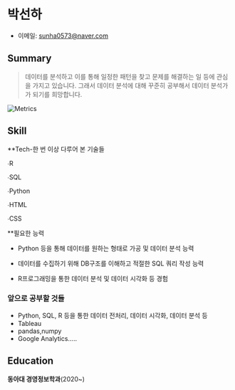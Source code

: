 # 박선하

- 이메일: sunha0573@naver.com

## Summary
> 데이터를 분석하고 이를 통해 일정한 패턴을 찾고 문제를 해결하는 일 등에 관심을 가지고 있습니다. 그래서 데이터 분석에 대해 꾸준히 공부해서 데이터 분석가가 되기를 희망합니다. 

![Metrics](/github-metrics.svg)

## Skill
**Tech-한 번 이상 다루어 본 기술들 

∙R

∙SQL

∙Python

∙HTML

∙CSS

**필요한 능력

- Python 등을 통해 데이터를 원하는 형태로 가공 및 데이터 분석 능력

- 데이터를 수집하기 위해 DB구조를 이해하고 적절한 SQL 쿼리 작성 능력

- R프로그래밍을 통한 데이터 분석 및 데이터 시각화 등 경험

### 앞으로 공부할 것들
- Python, SQL, R 등을 통한 데이터 전처리, 데이터 시각화, 데이터 분석 등
- Tableau
- pandas,numpy
- Google Analytics.....

## Education  

**동아대 경영정보학과**(2020~)
